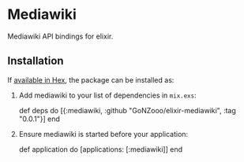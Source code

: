 # Mediawiki
Mediawiki API bindings for elixir.

## Installation

If [available in Hex](https://hex.pm/docs/publish), the package can be installed as:

  1. Add mediawiki to your list of dependencies in `mix.exs`:

        def deps do
          [{:mediawiki, :github "GoNZooo/elixir-mediawiki", :tag "0.0.1"}]
        end

  2. Ensure mediawiki is started before your application:

        def application do
          [applications: [:mediawiki]]
        end
